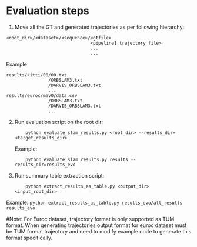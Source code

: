 # Evaluation steps

1. Move all the GT and generated trajectories as per following hierarchy:
```
<root_dir>/<dataset>/<sequence>/<gtfile> 
                                <pipeline1 trajectory file>
                                ... 
                                ...

```

Example 
```
results/kitti/00/00.txt
                /ORBSLAM3.txt
                /DARVIS_ORBSLAM3.txt
                ...
results/euroc/mav0/data.csv
                /ORBSLAM3.txt
                /DARVIS_ORBSLAM3.txt
                ...
```

2. Run evaluation script on the root dir:
    ```
        python evaluate_slam_results.py <root_dir> --results_dir=<target_results_dir>
    ```

    Example:
    ```
        python evaluate_slam_results.py results --results_dir=results_evo
    ```


3. Run summary table extraction script:
    ```
        python extract_results_as_table.py <output_dir> <input_root_dir>
    ```
Example:
    ```
        python extract_results_as_table.py results_evo/all_results results_evo
    ```


#Note:
For Euroc dataset, trajectory format is only supported as TUM format. When generating trajectories output format for euroc dataset must be TUM format trajectory and need to modify example code to generate this format specifically.
